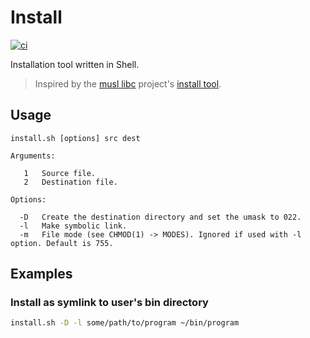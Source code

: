 # Install

[![ci](https://github.com/jonlabelle/install/actions/workflows/ci.yml/badge.svg?branch=master)](https://github.com/jonlabelle/install/actions/workflows/ci.yml)

Installation tool written in Shell.

> Inspired by the [musl libc](https://musl.libc.org) project's [install tool](https://git.musl-libc.org/cgit/musl/tree/tools/install.sh).

## Usage

```
install.sh [options] src dest

Arguments:

   1   Source file.
   2   Destination file.

Options:

  -D   Create the destination directory and set the umask to 022.
  -l   Make symbolic link.
  -m   File mode (see CHMOD(1) -> MODES). Ignored if used with -l option. Default is 755.
```

## Examples

### Install as symlink to user's bin directory

```bash
install.sh -D -l some/path/to/program ~/bin/program
```
